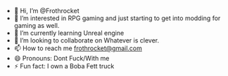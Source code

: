 - 👋 Hi, I’m @Frothrocket
- 👀 I’m interested in RPG gaming and just starting to get into modding for gaming as well.
- 🌱 I’m currently learning Unreal engine
- 💞️ I’m looking to collaborate on Whatever is clever.
- 📫 How to reach me frothrocket@gmail.com
- 😄 Pronouns: Dont Fuck/With me
- ⚡ Fun fact: I own a Boba Fett truck

<!---
Frothrocket/Frothrocket is a ✨ special ✨ repository because its `README.md` (this file) appears on your GitHub profile.
You can click the Preview link to take a look at your changes.
--->
